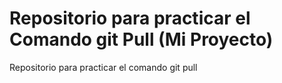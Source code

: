 # Repositorio para practicar el Comando git Pull (Mi Proyecto)
Repositorio para practicar el comando git pull

